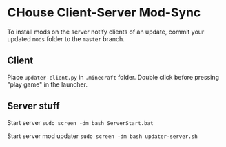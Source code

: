 # CHouse Client-Server Mod-Sync


To install mods on the server notify clients of an update, commit your updated `mods` folder to the `master` branch. 

## Client
Place `updater-client.py` in `.minecraft` folder. Double click before pressing "play game" in the launcher.


## Server stuff
Start server
`sudo screen -dm bash ServerStart.bat`

Start server mod updater
`sudo screen -dm bash updater-server.sh`
